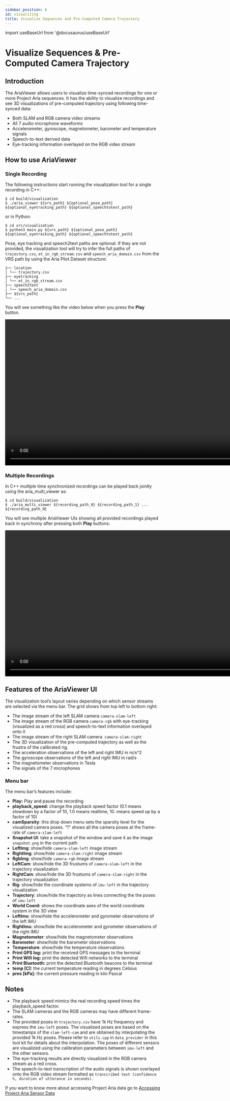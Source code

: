 ```yaml
---
sidebar_position: 6
id: visualizing
title: Visualize Sequences and Pre-Computed Camera Trajectory
---
```

import useBaseUrl from '@docusaurus/useBaseUrl'

# Visualize Sequences & Pre-Computed Camera Trajectory
## Introduction

The AriaViewer allows users to visualize time-synced recordings for one or more Project Aria sequences. It has the ability to visualize recordings and see 3D visualizations of pre-computed trajectory using following time-synced data:

* Both SLAM and RGB camera video streams
* All 7 audio microphone waveforms
* Accelerometer, gyroscope, magnetometer, barometer and temperature signals
* Speech-to-text derived data
* Eye-tracking information overlayed on the RGB video stream

## How to use AriaViewer
### Single Recording

The following instructions start running the visualization tool for a single recording in C++:

```
$ cd build/visualization
$ ./aria_viewer ${vrs_path} ${optional_pose_path} ${optional_eyetracking_path} ${optional_speechtotext_path}
```


or in Python:


```
$ cd src/visualization
$ python3 main.py ${vrs_path} ${optional_pose_path} ${optional_eyetracking_path} ${optional_speechtotext_path}
```


Pose, eye tracking and speech2text paths are optional. If they are not provided, the visualization tool will try to infer the full paths of `trajectory.csv`, `et_in_rgb_stream.csv` and `speech_aria_domain.csv` from the VRS path by using the Aria Pilot Dataset structure:


```
├── location
│ └── trajectory.csv
├── eyetracking
│ └── et_in_rgb_stream.csv
├── speech2text
│ └── speech_aria_domain.csv
├── ${vrs_path}
└── ...
```


You will see something like the video below when you press the **Play** button.

<video width="950" controls>
  <source src={useBaseUrl('video/aria_viewer.m4v')} type="video/mp4"/>
  Your browser does not support the video tag.
</video>


### Multiple Recordings

In C++ multiple time synchronized recordings can be played back jointly using the aria_multi_viewer as:

```
$ cd build/visualization
$ ./aria_multi_viewer ${recording_path_0} ${recording_path_1} ... ${recording_path_N}
```

You will see multiple AriaViewer UIs showing all provided recordings played back in synchrony after pressing both **Play** buttons:


<video width="950" controls>
  <source src={useBaseUrl('video/aria_multi_viewer.m4v')} type="video/mp4"/>
  Your browser does not support the video tag.
</video>


## Features of the AriaViewer UI

The visualization tool’s layout varies depending on which sensor streams are selected via the menu bar. The grid shows from top left to bottom right:

* The image stream of the left SLAM camera `camera-slam-left`
* The image stream of the RGB camera `camera-rgb` with eye-tracking (visualized as a red cross) and speech-to-text information overlayed onto it
* The image stream of the right SLAM camera` camera-slam-right`
* The 3D visualization of the pre-computed trajectory as well as the frustra of the calibrated rig.
* The acceleration observations of the left and right IMU in m/s^2
* The gyroscope observations of the left and right IMU in rad/s
* The magnetometer observations in Tesla
* The signals of the 7 microphones

### Menu bar

The menu bar’s features include:

* **Play:** Play and pause the recording
* **playback_speed:** change the playback speed factor (0.1 means slowdown by a factor of 10, 1.0 means realtime, 10. means speed up by a factor of 10)
* **camSparsity**: this drop down menu sets the sparsity level for the visualized camera poses. “1” shows all the camera poses at the frame-rate of `camera-slam-left`
* **Snapshot UI**: take a snapshot of the window and save it as the image `snapshot.png` in the current path
* **LeftImg**: show/hide `camera-slam-left` image stream
* **RightImg**: show/hide `camera-slam-right` image stream
* **RgbImg**: show/hide `camera-rgb` image stream
* **LeftCam**: show/hide the 3D frustums of `camera-slam-left` in the trajectory visualization
* **RightCam**: show/hide the 3D frustums of `camera-slam-right` in the trajectory visualization
* **Rig**: show/hide the coordinate systems of `imu-left` in the trajectory visualization
* **Trajectory**: show/hide the trajectory as lines connecting the the poses of `imu-left`
* **World Coord:** shows the coordinate axes of the world coordinate system in the 3D view
* **LeftImu**: show/hide the accelerometer and gyrometer observations of the left IMU
* **RightImu**: show/hide the accelerometer and gyrometer  observations of the right IMU
* **Magnetometer**: show/hide the magnetometer observations
* **Barometer**: show/hide the barometer observations
* **Temperature**: show/hide the temperature observations
* **Print GPS log:** print the received GPS messages to the terminal
* **Print Wifi log:** print the detected Wifi networks to the terminal
* **Print Bluetooth:** print the detected Bluetooth beacons to the terminal
* **temp [C]:** the current temperature reading in degrees Celsius
* **pres [kPa]:** the current pressure reading in kilo Pascal

## Notes

* The playback speed mimics the real recording speed times the playback_speed factor.
* The SLAM cameras and the RGB cameras may have different frame-rates.
* The provided poses in `trajectory.csv` have 1k Hz frequency and express the `imu-left` poses. The visualized poses are based on the timestamps of the `slam-left-cam` and are obtained by interpolating the provided 1k Hz poses. Please refer to `utils.cpp` in `data_provider` in this tool kit for details about the interpolation. The poses of different sensors are visualized using the calibration parameters between `imu-left` and the other sensors.
* The eye-tracking results are directly visualized in the RGB camera stream as a red cross.
* The speech-to-text transcription of the audio signals is shown overlayed onto the RGB video stream formatted as `transcribed text (confidence %, duration of utterance in seconds).`



If you want to know more about accessing Project Aria data go to [Accessing Project Aria Sensor Data](dataprovider.md)
